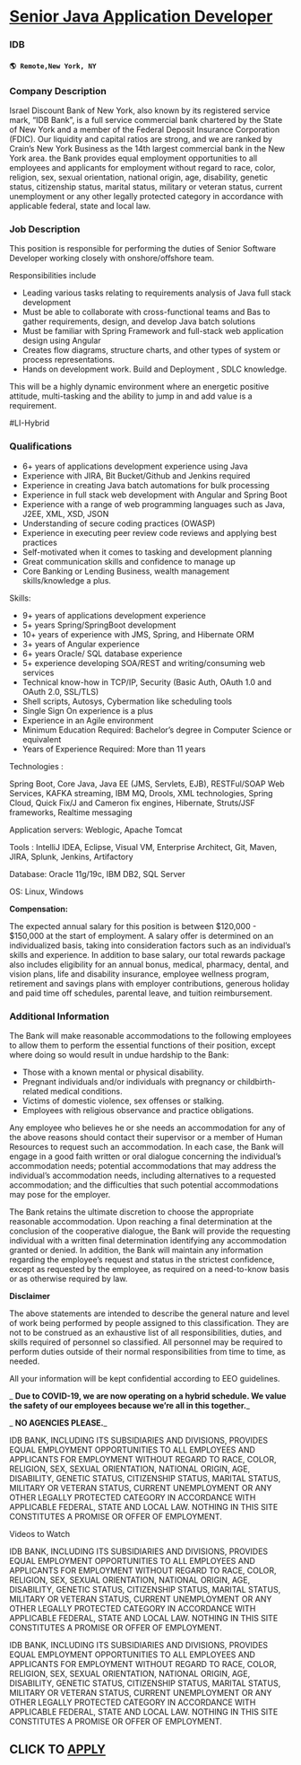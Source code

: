 # [Senior Java Application Developer](https://www.remotewlb.com/apply/senior-java-application-developer)  
### IDB  
#### `🌎 Remote,New York, NY`  

### **Company Description**

Israel Discount Bank of New York, also known by its registered service mark, “IDB Bank”, is a full service commercial bank chartered by the State of New York and a member of the Federal Deposit Insurance Corporation (FDIC). Our liquidity and capital ratios are strong, and we are ranked by Crain’s New York Business as the 14th largest commercial bank in the New York area. the Bank provides equal employment opportunities to all employees and applicants for employment without regard to race, color, religion, sex, sexual orientation, national origin, age, disability, genetic status, citizenship status, marital status, military or veteran status, current unemployment or any other legally protected category in accordance with applicable federal, state and local law.

###  **Job Description**

This position is responsible for performing the duties of Senior Software Developer working closely with onshore/offshore team.

Responsibilities include

  * Leading various tasks relating to requirements analysis of Java full stack development
  * Must be able to collaborate with cross-functional teams and Bas to gather requirements, design, and develop Java batch solutions
  * Must be familiar with Spring Framework and full-stack web application design using Angular
  * Creates flow diagrams, structure charts, and other types of system or process representations.
  * Hands on development work. Build and Deployment , SDLC knowledge.

This will be a highly dynamic environment where an energetic positive attitude, multi-tasking and the ability to jump in and add value is a requirement.

#LI-Hybrid

###  **Qualifications**

  * 6+ years of applications development experience using Java
  * Experience with JIRA, Bit Bucket/Github and Jenkins required
  * Experience in creating Java batch automations for bulk processing
  * Experience in full stack web development with Angular and Spring Boot
  * Experience with a range of web programming languages such as Java, J2EE, XML, XSD, JSON
  * Understanding of secure coding practices (OWASP)
  * Experience in executing peer review code reviews and applying best practices
  * Self-motivated when it comes to tasking and development planning
  * Great communication skills and confidence to manage up
  * Core Banking or Lending Business, wealth management skills/knowledge a plus.

Skills:

  * 9+ years of applications development experience
  * 5+ years Spring/SpringBoot development
  * 10+ years of experience with JMS, Spring, and Hibernate ORM
  * 3+ years of Angular experience
  * 6+ years Oracle/ SQL database experience
  * 5+ experience developing SOA/REST and writing/consuming web services
  * Technical know-how in TCP/IP, Security (Basic Auth, OAuth 1.0 and OAuth 2.0, SSL/TLS)
  * Shell scripts, Autosys, Cybermation like scheduling tools
  * Single Sign On experience is a plus
  * Experience in an Agile environment
  * Minimum Education Required: Bachelor’s degree in Computer Science or equivalent
  * Years of Experience Required: More than 11 years

Technologies :

Spring Boot, Core Java, Java EE (JMS, Servlets, EJB), RESTFul/SOAP Web Services, KAFKA streaming, IBM MQ, Drools, XML technologies, Spring Cloud, Quick Fix/J and Cameron fix engines, Hibernate, Struts/JSF frameworks, Realtime messaging

Application servers: Weblogic, Apache Tomcat

Tools : IntelliJ IDEA, Eclipse, Visual VM, Enterprise Architect, Git, Maven, JIRA, Splunk, Jenkins, Artifactory

Database: Oracle 11g/19c, IBM DB2, SQL Server

OS: Linux, Windows

**Compensation:**

The expected annual salary for this position is between $120,000 - $150,000 at the start of employment. A salary offer is determined on an individualized basis, taking into consideration factors such as an individual’s skills and experience. In addition to base salary, our total rewards package also includes eligibility for an annual bonus, medical, pharmacy, dental, and vision plans, life and disability insurance, employee wellness program, retirement and savings plans with employer contributions, generous holiday and paid time off schedules, parental leave, and tuition reimbursement.

###  **Additional Information**

The Bank will make reasonable accommodations to the following employees to allow them to perform the essential functions of their position, except where doing so would result in undue hardship to the Bank:

  * Those with a known mental or physical disability.
  * Pregnant individuals and/or individuals with pregnancy or childbirth-related medical conditions.
  * Victims of domestic violence, sex offenses or stalking.
  * Employees with religious observance and practice obligations.

Any employee who believes he or she needs an accommodation for any of the above reasons should contact their supervisor or a member of Human Resources to request such an accommodation. In each case, the Bank will engage in a good faith written or oral dialogue concerning the individual’s accommodation needs; potential accommodations that may address the individual’s accommodation needs, including alternatives to a requested accommodation; and the difficulties that such potential accommodations may pose for the employer.

The Bank retains the ultimate discretion to choose the appropriate reasonable accommodation. Upon reaching a final determination at the conclusion of the cooperative dialogue, the Bank will provide the requesting individual with a written final determination identifying any accommodation granted or denied. In addition, the Bank will maintain any information regarding the employee’s request and status in the strictest confidence, except as requested by the employee, as required on a need-to-know basis or as otherwise required by law.

 **Disclaimer**

The above statements are intended to describe the general nature and level of work being performed by people assigned to this classification. They are not to be construed as an exhaustive list of all responsibilities, duties, and skills required of personnel so classified. All personnel may be required to perform duties outside of their normal responsibilities from time to time, as needed.

All your information will be kept confidential according to EEO guidelines.

 _ **Due to COVID-19, we are now operating on a hybrid schedule. We value the safety of our employees because we’re all in this together.**_

 _ **NO AGENCIES PLEASE.**_

IDB BANK, INCLUDING ITS SUBSIDIARIES AND DIVISIONS, PROVIDES EQUAL EMPLOYMENT OPPORTUNITIES TO ALL EMPLOYEES AND APPLICANTS FOR EMPLOYMENT WITHOUT REGARD TO RACE, COLOR, RELIGION, SEX, SEXUAL ORIENTATION, NATIONAL ORIGIN, AGE, DISABILITY, GENETIC STATUS, CITIZENSHIP STATUS, MARITAL STATUS, MILITARY OR VETERAN STATUS, CURRENT UNEMPLOYMENT OR ANY OTHER LEGALLY PROTECTED CATEGORY IN ACCORDANCE WITH APPLICABLE FEDERAL, STATE AND LOCAL LAW. NOTHING IN THIS SITE CONSTITUTES A PROMISE OR OFFER OF EMPLOYMENT.

Videos to Watch

IDB BANK, INCLUDING ITS SUBSIDIARIES AND DIVISIONS, PROVIDES EQUAL EMPLOYMENT OPPORTUNITIES TO ALL EMPLOYEES AND APPLICANTS FOR EMPLOYMENT WITHOUT REGARD TO RACE, COLOR, RELIGION, SEX, SEXUAL ORIENTATION, NATIONAL ORIGIN, AGE, DISABILITY, GENETIC STATUS, CITIZENSHIP STATUS, MARITAL STATUS, MILITARY OR VETERAN STATUS, CURRENT UNEMPLOYMENT OR ANY OTHER LEGALLY PROTECTED CATEGORY IN ACCORDANCE WITH APPLICABLE FEDERAL, STATE AND LOCAL LAW. NOTHING IN THIS SITE CONSTITUTES A PROMISE OR OFFER OF EMPLOYMENT.

IDB BANK, INCLUDING ITS SUBSIDIARIES AND DIVISIONS, PROVIDES EQUAL EMPLOYMENT OPPORTUNITIES TO ALL EMPLOYEES AND APPLICANTS FOR EMPLOYMENT WITHOUT REGARD TO RACE, COLOR, RELIGION, SEX, SEXUAL ORIENTATION, NATIONAL ORIGIN, AGE, DISABILITY, GENETIC STATUS, CITIZENSHIP STATUS, MARITAL STATUS, MILITARY OR VETERAN STATUS, CURRENT UNEMPLOYMENT OR ANY OTHER LEGALLY PROTECTED CATEGORY IN ACCORDANCE WITH APPLICABLE FEDERAL, STATE AND LOCAL LAW. NOTHING IN THIS SITE CONSTITUTES A PROMISE OR OFFER OF EMPLOYMENT.

  
## CLICK TO [APPLY](https://www.remotewlb.com/apply/senior-java-application-developer)

